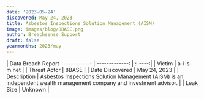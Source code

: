 ```yaml
---
date: '2023-05-24'
discovered: May 24, 2023
title: Asbestos Inspections Solution Management (AISM)
image: images/blog/8BASE.png
author: Breachsense Support
draft: false
yearmonths: 2023/may
---
```



| Data Breach Report
------------:     |:-------------:    | :-----:|
| Victim      | a-i-s-m.net      | 
| Threat Actor      | 8BASE      | 
| Date Discovered      | May 24, 2023      | 
| Description      | Asbestos Inspections Solution Management (AISM) is an independent wealth management company and investment advisor.      | 
| Leak Size      | Unknown      | 

